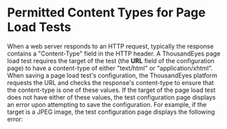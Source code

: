 # Permitted Content Types for Page Load Tests

When a web server responds to an HTTP request, typically the response contains a "Content-Type" field in the HTTP header. A ThousandEyes page load test requires the target of the test (the **URL** field of the configuration page) to have a content-type of either "text/html" or "application/xhtml". When saving a page load test's configuration, the ThousandEyes platform requests the URL and checks the response's content-type to ensure that the content-type is one of these values. If the target of the page load test does not have either of these values, the test configuration page displays an error upon attempting to save the configuration. For example, if the target is a JPEG image, the test configuration page displays the following error:
